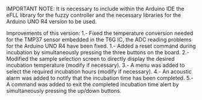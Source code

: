 IMPORTANT NOTE: It is necessary to include within the Arduino IDE the eFLL library for the fuzzy controller and the necessary libraries for the Arduino UNO R4 version to be used.

Improvements of this version:
1.- Fixed the temperature conversion needed for the TMP37 sensor embedded in the T6G IC, the ADC reading problems for the Arduino UNO R4 have been fixed.
1.- Added a reset command during incubation by simultaneously pressing the three buttons on the board.
2.- Modified the sample selection screen to directly display the desired incubation temperature (modify if necessary).
3.- A menu was added to select the required incubation hours (modify if necessary).
4.- An acoustic alarm was added to notify that the incubation time has been completed. 
5.- A command was added to exit the completed incubation time alert by simultaneously pressing the up/down buttons.
